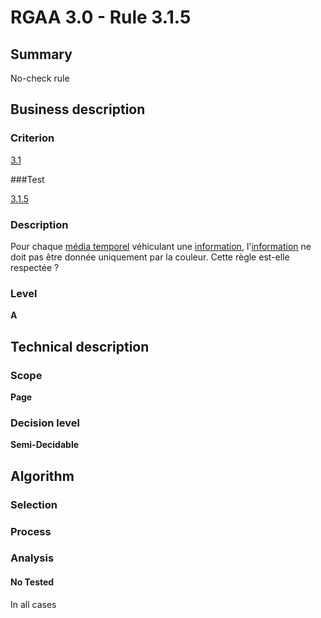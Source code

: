 # RGAA 3.0 -  Rule 3.1.5

## Summary

No-check rule

## Business description

### Criterion

[3.1](http://references.modernisation.gouv.fr/referentiel-technique-0#crit-3-1)

###Test

[3.1.5](http://disic.github.io/rgaa_referentiel_en/RGAA3.0_Criteria_English_version_v1.html#test-3-1-5)

### Description

Pour chaque <a href="http://references.modernisation.gouv.fr/referentiel-technique-0#mMediaTemp">m&eacute;dia temporel</a> v&eacute;hiculant une <a href="http://references.modernisation.gouv.fr/referentiel-technique-0#mInfoCouleur">information</a>, l'<a href="http://references.modernisation.gouv.fr/referentiel-technique-0#mInfoCouleur">information</a> ne doit pas &ecirc;tre donn&eacute;e uniquement par la couleur. Cette r&egrave;gle est-elle respect&eacute;e ?

### Level

**A**

## Technical description

### Scope

**Page**

### Decision level

**Semi-Decidable**

## Algorithm

### Selection

### Process

### Analysis

#### No Tested 

In all cases




